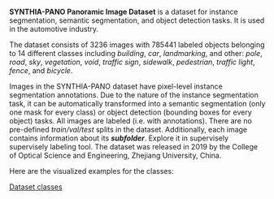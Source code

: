 **SYNTHIA-PANO Panoramic Image Dataset** is a dataset for instance segmentation, semantic segmentation, and object detection tasks. It is used in the automotive industry. 

The dataset consists of 3236 images with 785441 labeled objects belonging to 14 different classes including *building*, *car*, *landmarking*, and other: *pole*, *road*, *sky*, *vegetation*, *void*, *traffic sign*, *sidewalk*, *pedestrian*, *traffic light*, *fence*, and *bicycle*.

Images in the SYNTHIA-PANO dataset have pixel-level instance segmentation annotations. Due to the nature of the instance segmentation task, it can be automatically transformed into a semantic segmentation (only one mask for every class) or object detection (bounding boxes for every object) tasks. All images are labeled (i.e. with annotations). There are no pre-defined <i>train/val/test</i> splits in the dataset. Additionally, each image contains information about its ***subfolder***. Explore it in supervisely supervisely labeling tool. The dataset was released in 2019 by the College of Optical Science and Engineering, Zhejiang University, China.

Here are the visualized examples for the classes:

[Dataset classes](https://github.com/dataset-ninja/synthia-pano/raw/main/visualizations/classes_preview.webm)
